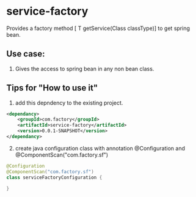 # service-factory
Provides a factory method [<T extends Object> T getService(Class<T> classType)] to get spring bean.<br />

## Use case:<br />
1. Gives the access to spring bean in any non bean class.<br />

## Tips for "How to use it"<br />
1. add this depndency to the existing project.<br />
```xml
<dependancy>
	<groupId>com.factory</groupId>
	<artifactId>service-factory</artifactId>
	<version>0.0.1-SNAPSHOT</version>
</dependancy>
```
2. create java configuration class with annotation @Configuration and @ComponentScan("com.factory.sf")<br />
```java
@Configuration
@ComponentScan("com.factory.sf")
class serviceFactoryConfiguration {

}
```

